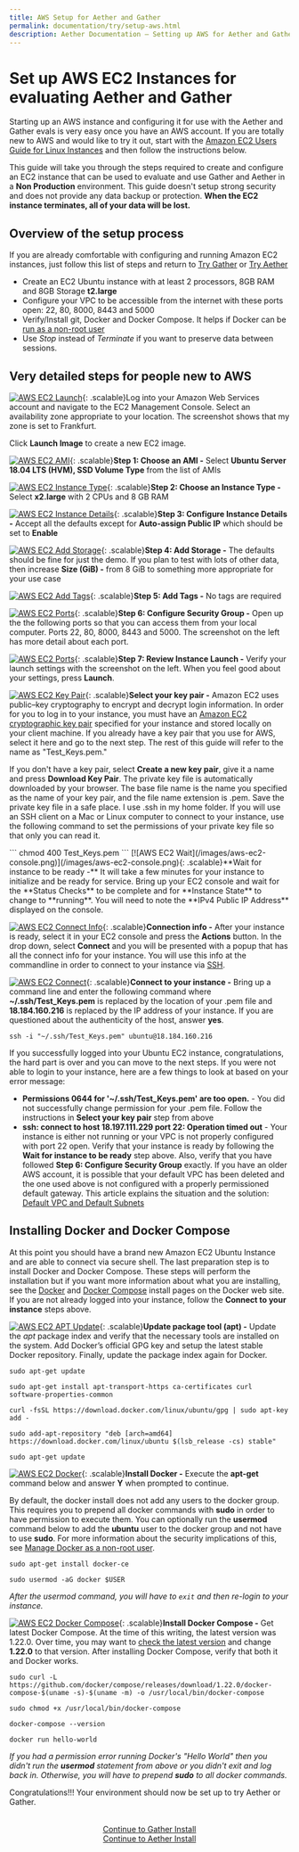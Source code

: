 ```yaml
---
title: AWS Setup for Aether and Gather
permalink: documentation/try/setup-aws.html
description: Aether Documentation – Setting up AWS for Aether and Gather evaluation
---
```

# Set up AWS EC2 Instances for evaluating Aether and Gather
Starting up an AWS instance and configuring it for use with the Aether and Gather evals is very easy once you have an AWS account.  If you are totally new to AWS and would like to try it out, start with the [Amazon EC2 Users Guide for Linux Instances](https://docs.aws.amazon.com/AWSEC2/latest/UserGuide/concepts.html) and then follow the instructions below.

This guide will take you through the steps required to create and configure an EC2 instance that can be used to evaluate and use Gather and Aether in a **Non Production** environment.  This guide doesn't setup strong security and does not provide any data backup or protection.  **When the EC2 instance terminates, all of your data will be lost.**   

## Overview of the setup process
If you are already comfortable with configuring and running Amazon EC2 instances, just follow this list of steps and return to [Try Gather](http://gather.ehealthafrica.org/documentation/try/setup) or [Try Aether](index#into-the-aether)
* Create an EC2 Ubuntu instance with at least 2 processors, 8GB RAM and 8GB Storage **t2.large**
* Configure your VPC to be accessible from the internet with these ports open: 22, 80, 8000, 8443 and 5000
* Verify/Install git, Docker and Docker Compose. It helps if Docker can be [run as a non-root user](https://docs.docker.com/install/linux/linux-postinstall/)
* Use *Stop* instead of *Terminate* if you want to preserve data between sessions.

## Very detailed steps for people new to AWS
[ ![AWS EC2 Launch](/images/aws-ec2-launch.png)](/images/aws-ec2-launch.png){: .scalable}Log into your Amazon Web Services account and navigate to the EC2 Management Console.  Select an availability zone appropriate to your location. The screenshot shows that my zone is set to Frankfurt. 

Click **Launch Image** to create a new EC2 image.

<p style="clear: both;"/>

[![AWS EC2 AMI](/images/aws-ec2-step1.png)](/images/aws-ec2-step1.png){: .scalable}**Step 1: Choose an AMI -** Select **Ubuntu Server 18.04 LTS (HVM), SSD Volume Type** from the list of AMIs

<p style="clear: both;"/>

[![AWS EC2 Instance Type](/images/aws-ec2-step2.png)](/images/aws-ec2-step2.png){: .scalable}**Step 2: Choose an Instance Type -** Select **x2.large** with 2 CPUs and 8 GB RAM

<p style="clear: both;"/>

[![AWS EC2 Instance Details](/images/aws-ec2-step3.png)](/images/aws-ec2-step3.png){: .scalable}**Step 3: Configure Instance Details -** Accept all the defaults except for **Auto-assign Public IP** which should be set to **Enable**

<p style="clear: both;"/>

[![AWS EC2 Add Storage](/images/aws-ec2-step4.png)](/images/aws-ec2-step4.png){: .scalable}**Step 4: Add Storage -** The defaults should be fine for just the demo.  If you plan to test with lots of other data, then increase **Size (GiB) -** from 8 GiB to something more appropriate for your use case 

<p style="clear: both;"/>

[![AWS EC2 Add Tags](/images/aws-ec2-step5.png)](/images/aws-ec2-step5.png){: .scalable}**Step 5: Add Tags -** No tags are required

<p style="clear: both;"/>

[![AWS EC2 Ports](/images/aws-ec2-step6.png)](/images/aws-ec2-step6.png){: .scalable}**Step 6: Configure Security Group -** Open up the the following ports so that you can access them from your local computer. Ports 22, 80, 8000, 8443 and 5000.  The screenshot on the left has more detail about each port.

<p style="clear: both;"/>

[![AWS EC2 Ports](/images/aws-ec2-step7-sm.png)](/images/aws-ec2-step7.png){: .scalable}**Step 7: Review Instance Launch -** Verify your launch settings with the screenshot on the left. When you feel good about your settings, press **Launch**.

<p style="clear: both;"/>

[![AWS EC2 Key Pair](/images/aws-ec2-KeyPair.png)](/images/aws-ec2-KeyPair.png){: .scalable}**Select your key pair -** Amazon EC2 uses public–key cryptography to encrypt and decrypt login information. In order for you to log in to your instance, you must have an [Amazon EC2 cryptographic key pair](https://docs.aws.amazon.com/AWSEC2/latest/UserGuide/ec2-key-pairs.html) specified for your instance and stored locally on your client machine.  If you already have a key pair that you use for AWS, select it here and go to the next step. The rest of this guide will refer to the name as "Test_Keys.pem."

If you don't have a key pair, select **Create a new key pair**, give it a name and press **Download Key Pair**.  The private key file is automatically downloaded by your browser. The base file name is the name you specified as the name of your key pair, and the file name extension is .pem. Save the private key file in a safe place.  I use .ssh in my home folder. If you will use an SSH client on a Mac or Linux computer to connect to your instance, use the following command to set the permissions of your private key file so that only you can read it. 
<p style="clear: both;"/>
```
chmod 400 Test_Keys.pem
```
[![AWS EC2 Wait](/images/aws-ec2-console.png)](/images/aws-ec2-console.png){: .scalable}**Wait for instance to be ready -** It will take a few minutes for your instance to initialize and be ready for service.  Bring up your EC2 console and wait for the **Status Checks** to be complete and for **Instance State** to change to **running**.  You will need to note the **IPv4 Public IP Address** displayed on the console.

<p style="clear: both;"/>

[![AWS EC2 Connect Info](/images/aws-ec2-connect.png)](/images/aws-ec2-connect.png){: .scalable}**Connection info -** After your instance is ready, select it in your EC2 console and press the **Actions** button.  In the drop down, select **Connect** and you will be presented with a popup that has all the connect info for your instance.  You will use this info at the commandline in order to connect to your instance via [SSH](https://en.wikipedia.org/wiki/Secure_Shell).  

<p style="clear: both;"/>

[![AWS EC2 Connect](/images/aws-ec2-ssh.png)](/images/aws-ec2-ssh.png){: .scalable}**Connect to your instance -** Bring up a command line and enter the following command where **~/.ssh/Test_Keys.pem** is replaced by the location of your .pem file and **18.184.160.216** is replaced by the IP address of your instance.  If you are questioned about the authenticity of the host, answer **yes**.
<p style="clear: both;"/>

```
ssh -i "~/.ssh/Test_Keys.pem" ubuntu@18.184.160.216
``` 

If you successfully logged into your Ubuntu EC2 instance, congratulations, the hard part is over and you can move to the next steps.  If you were not able to login to your instance, here are a few things to look at based on your error message:
* **Permissions 0644 for '~/.ssh/Test_Keys.pem' are too open.** - You did not successfully change permission for your .pem file.  Follow the instructions in **Select your key pair** step from above
* **ssh: connect to host 18.197.111.229 port 22: Operation timed out** - Your instance is either not running or your VPC is not properly configured with port 22 open.  Verify that your instance is ready by following the **Wait for instance to be ready** step above.  Also, verify that you have followed **Step 6: Configure Security Group** exactly.  If you have an older AWS account, it is possible that your default VPC has been deleted and the one used above is not configured with a properly permissioned default gateway.  This article explains the situation and the solution: [Default VPC and Default Subnets](https://docs.aws.amazon.com/vpc/latest/userguide/default-vpc.html)

## Installing Docker and Docker Compose
At this point you should have a brand new Amazon EC2 Ubuntu Instance and are able to connect via secure shell.  The last preparation step is to install Docker and Docker Compose.  These steps will perform the installation but if you want more information about what you are installing, see the [Docker](https://docs.docker.com/install/linux/docker-ce/ubuntu/) and [Docker Compose](https://docs.docker.com/compose/install/) install pages on the Docker web site.<BR/>
If you are not already logged into your instance, follow the **Connect to your instance** steps above.

[![AWS EC2 APT Update](/images/aws-ec2-docker1.png)](/images/aws-ec2-docker1.png){: .scalable}**Update package tool (apt) -** Update the _apt_ package index and verify that the necessary tools are installed on the system.  Add Docker’s official GPG key and setup the latest stable Docker repository. Finally, update the package index again for Docker. 
<p style="clear: both;"/>

```
sudo apt-get update

sudo apt-get install apt-transport-https ca-certificates curl software-properties-common

curl -fsSL https://download.docker.com/linux/ubuntu/gpg | sudo apt-key add -

sudo add-apt-repository "deb [arch=amd64] https://download.docker.com/linux/ubuntu $(lsb_release -cs) stable"

sudo apt-get update
```

<p style="clear: both;"/>

[![AWS EC2 Docker](/images/aws-ec2-docker2.png)](/images/aws-ec2-docker2.png){: .scalable}**Install Docker -** Execute the **apt-get** command below and answer **Y** when prompted to continue.  

By default, the docker install does not add any users to the docker group.  This requires you to prepend all docker commands with **sudo** in order to have permission to execute them.  You can optionally run the **usermod** command below to add the **ubuntu** user to the docker group and not have to use **sudo**. For more information about the security implications of this, see [Manage Docker as a non-root user](https://docs.docker.com/install/linux/linux-postinstall).
<p style="clear: both;"/>

```
sudo apt-get install docker-ce

sudo usermod -aG docker $USER
```
_After the usermod command, you will have to `exit` and then re-login to your instance._

[![AWS EC2 Docker Compose](/images/aws-ec2-docker3.png)](/images/aws-ec2-docker3.png){: .scalable}**Install Docker Compose -** Get latest Docker Compose.  At the time of this writing, the latest version was 1.22.0.  Over time, you may want to [check the latest version](https://github.com/docker/compose/releases) and change **1.22.0** to that version.  After installing Docker Compose, verify that both it and Docker works.
<p style="clear: both;"/>

```
sudo curl -L https://github.com/docker/compose/releases/download/1.22.0/docker-compose-$(uname -s)-$(uname -m) -o /usr/local/bin/docker-compose

sudo chmod +x /usr/local/bin/docker-compose

docker-compose --version

docker run hello-world
```  
_If you had a permission error running Docker's "Hello World" then you didn't run the **usermod** statement from above or you didn't exit and log back in.  Otherwise, you will have to prepend **sudo** to all docker commands._

Congratulations!!! Your environment should now be set up to try Aether or Gather.

<div style="margin-top: 2rem; text-align: center"><a href="http://gather.ehealthafrica.org/documentation/try/install">Continue to Gather Install</a><br/>
<a href="install">Continue to Aether Install</a></div>


